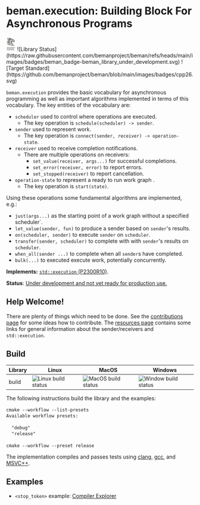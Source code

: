 <!--
SPDX-License-Identifier: Apache-2.0 WITH LLVM-exception
-->
# beman.execution: Building Block For Asynchronous Programs

<img src="https://github.com/bemanproject/beman/blob/main/images/logos/beman_logo-beman_library_under_development.png" style="width:5%; height:auto;">
![Library Status](https://raw.githubusercontent.com/bemanproject/beman/refs/heads/main/images/badges/beman_badge-beman_library_under_development.svg)
![Target Standard](https://github.com/bemanproject/beman/blob/main/images/badges/cpp26.svg)


`beman.execution` provides the basic vocabulary for asynchronous
programming as well as important algorithms implemented in terms
of this vocabulary. The key entities of the vocabulary are:

- `scheduler` used to control where operations are executed.
    - The key operation is `schedule(scheduler) -> sender`.
- `sender` used to represent work.
    - The key operation is `connect(sender, receiver) -> operation-state`.
- `receiver` used to receive completion notifications.
    - There are multiple operations on receivers:
        - `set_value(receiver, args...)` for successful completions.
        - `set_error(receiver, error)` to report errors.
        - `set_stopped(receiver)` to report cancellation.
- `operation-state` to represent a ready to run work graph .
    - The key operation is `start(state)`.

Using these operations some fundamental algorithms are implemented,
e.g.:

- `just(args...)` as the starting point of a work graph without a
    specified scheduler`.
- `let_value(sender, fun)` to produce a sender based on `sender`'s
    results.
- `on(scheduler, sender)` to execute `sender` on `scheduler`.
- `transfer(sender, scheduler)` to complete with with `sender`'s
    results on `scheduler`.
- `when_all(sender ...)` to complete when all `sender`s have
    completed.
- `bulk(...)` to executed execute work, potentially concurrently.

**Implements:** [`std::execution` (P2300R10)](http://wg21.link/P2300R10).

**Status**: [Under development and not yet ready for production use.](https://github.com/bemanproject/beman/blob/main/docs/BEMAN_LIBRARY_MATURITY_MODEL.md#under-development-and-not-yet-ready-for-production-use)

## Help Welcome!

There are plenty of things which need to be done. See the
[contributions page](https://github.com/bemanproject/execution/blob/main/docs/contributing.md)
for some ideas how to contribute. The [resources page](https://github.com/bemanproject/execution/blob/main/docs/resources.md)
contains some links for general information about the sender/receivers and `std::execution`.

## Build

| Library | Linux | MacOS | Windows |
| ------- | ----- | ----- | ------- |
| build | ![Linux build status](https://github.com/bemanproject/execution/actions/workflows/linux.yml/badge.svg) | ![MacOS build status](https://github.com/bemanproject/execution/actions/workflows/macos.yml/badge.svg) | ![Window build status](https://github.com/bemanproject/execution/actions/workflows/windows.yml/badge.svg) |

The following instructions build the library and the examples:

    cmake --workflow --list-presets
    Available workflow presets:

      "debug"
      "release"

    cmake --workflow --preset release

The implementation compiles and passes tests using [clang](https://clang.llvm.org/),
[gcc](http://gcc.gnu.org), and [MSVC++](https://visualstudio.microsoft.com/vs/features/cplusplus/).

## Examples

- `<stop_token>` example: [Compiler Explorer](https://godbolt.org/z/4r4x9q1r7)
